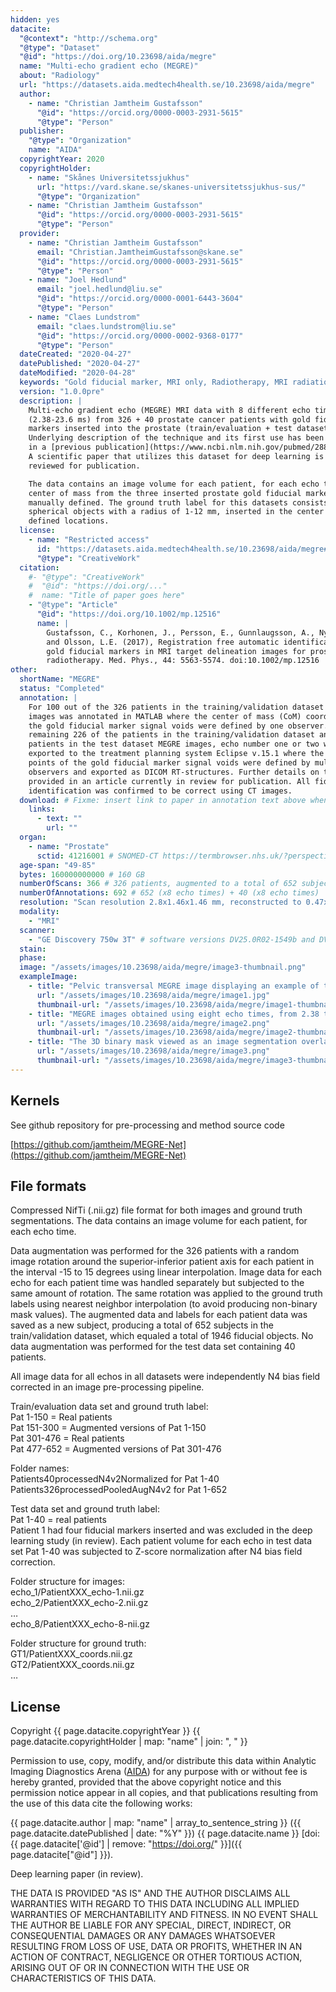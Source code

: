 ```yaml
---
hidden: yes
datacite:
  "@context": "http://schema.org"
  "@type": "Dataset"
  "@id": "https://doi.org/10.23698/aida/megre"
  name: "Multi-echo gradient echo (MEGRE)"
  about: "Radiology"
  url: "https://datasets.aida.medtech4health.se/10.23698/aida/megre"
  author:
    - name: "Christian Jamtheim Gustafsson"
      "@id": "https://orcid.org/0000-0003-2931-5615"
      "@type": "Person"
  publisher:
    "@type": "Organization"
    name: "AIDA"
  copyrightYear: 2020
  copyrightHolder:
    - name: "Skånes Universitetssjukhus"
      url: "https://vard.skane.se/skanes-universitetssjukhus-sus/"
      "@type": "Organization"
    - name: "Christian Jamtheim Gustafsson"
      "@id": "https://orcid.org/0000-0003-2931-5615"
      "@type": "Person"
  provider:
    - name: "Christian Jamtheim Gustafsson"
      email: "Christian.JamtheimGustafsson@skane.se"
      "@id": "https://orcid.org/0000-0003-2931-5615"
      "@type": "Person"
    - name: "Joel Hedlund"
      email: "joel.hedlund@liu.se"
      "@id": "https://orcid.org/0000-0001-6443-3604"
      "@type": "Person"
    - name: "Claes Lundstrom"
      email: "claes.lundstrom@liu.se"
      "@id": "https://orcid.org/0000-0002-9368-0177"
      "@type": "Person"
  dateCreated: "2020-04-27"
  datePublished: "2020-04-27"
  dateModified: "2020-04-28"
  keywords: "Gold fiducial marker, MRI only, Radiotherapy, MRI radiation therapy, Prostate, Cancer"
  version: "1.0.0pre"
  description: |
    Multi-echo gradient echo (MEGRE) MRI data with 8 different echo times
    (2.38-23.6 ms) from 326 + 40 prostate cancer patients with gold fiducial
    markers inserted into the prostate (train/evaluation + test dataset).
    Underlying description of the technique and its first use has been described
    in a [previous publication](https://www.ncbi.nlm.nih.gov/pubmed/28803447).
    A scientific paper that utilizes this dataset for deep learning is being
    reviewed for publication.

    The data contains an image volume for each patient, for each echo time. The
    center of mass from the three inserted prostate gold fiducial markers was
    manually defined. The ground truth label for this datasets consists of
    spherical objects with a radius of 1-12 mm, inserted in the center of mass
    defined locations.
  license:
    - name: "Restricted access"
      id: "https://datasets.aida.medtech4health.se/10.23698/aida/megre#license"
      "@type": "CreativeWork"
  citation:
    #- "@type": "CreativeWork"
    #  "@id": "https://doi.org/..."
    #  name: "Title of paper goes here"
    - "@type": "Article"
      "@id": "https://doi.org/10.1002/mp.12516"
      name: |
        Gustafsson, C., Korhonen, J., Persson, E., Gunnlaugsson, A., Nyholm, T.
        and Olsson, L.E. (2017), Registration free automatic identification of
        gold fiducial markers in MRI target delineation images for prostate
        radiotherapy. Med. Phys., 44: 5563-5574. doi:10.1002/mp.12516
other:
  shortName: "MEGRE"
  status: "Completed"
  annotation: |
    For 100 out of the 326 patients in the training/validation dataset the MEGRE
    images was annotated in MATLAB where the center of mass (CoM) coordinates of
    the gold fiducial marker signal voids were defined by one observer. For the
    remaining 226 of the patients in the training/validation dataset and the 39
    patients in the test dataset MEGRE images, echo number one or two was
    exported to the treatment planning system Eclipse v.15.1 where the CoM
    points of the gold fiducial marker signal voids were defined by multiple
    observers and exported as DICOM RT-structures. Further details on this are
    provided in an article currently in review for publication. All fiducial
    identification was confirmed to be correct using CT images.
  download: # Fixme: insert link to paper in annotation text above when published.
    links:
      - text: ""
        url: ""
  organ:
    - name: "Prostate"
      sctid: 41216001 # SNOMED-CT https://termbrowser.nhs.uk/?perspective=full&conceptId1=%s
  age-span: "49-85"
  bytes: 160000000000 # 160 GB
  numberOfScans: 366 # 326 patients, augmented to a total of 652 subjects (x8 echo times) for training/evaluation dataset. 40 additional patients for a test dataset (x8 echo times).
  numberOfAnnotations: 692 # 652 (x8 echo times) + 40 (x8 echo times)
  resolution: "Scan resolution 2.8x1.46x1.46 mm, reconstructed to 0.47x0.47x2.8 mm. Each patient has 28-34 slices with 512x512 image matrix." # 2.8 mm scan slice thickness and an in-plane scan resolution of 1.46 mm x 1.46 mm (reconstructed to 0.47 mm x 0.47 mm), yielding an image matrix size of 512x512 with 28 to 34 slices for each patient and each echo.
  modality:
    - "MRI"
  scanner:
    - "GE Discovery 750w 3T" # software versions DV25.0R02-1549b and DV26.0R03-1831b
  stain:
  phase:
  image: "/assets/images/10.23698/aida/megre/image3-thumbnail.png"
  exampleImage:
    - title: "Pelvic transversal MEGRE image displaying an example of the first echo."
      url: "/assets/images/10.23698/aida/megre/image1.jpg"
      thumbnail-url: "/assets/images/10.23698/aida/megre/image1-thumbnail.png"
    - title: "MEGRE images obtained using eight echo times, from 2.38 to 23.6 ms, for two different patients."
      url: "/assets/images/10.23698/aida/megre/image2.png"
      thumbnail-url: "/assets/images/10.23698/aida/megre/image2-thumbnail.png"
    - title: "The 3D binary mask viewed as an image segmentation overlaid on the MEGRE images, seen in orthogonal views for echo 1."
      url: "/assets/images/10.23698/aida/megre/image3.png"
      thumbnail-url: "/assets/images/10.23698/aida/megre/image3-thumbnail.png"
---
```

## Kernels
See github repository for pre-processing and method source code

[https://github.com/jamtheim/MEGRE-Net](https://github.com/jamtheim/MEGRE-Net)

## File formats
Compressed NifTi (.nii.gz) file format for both images and ground truth
segmentations. The data contains an image volume for each patient, for each echo
time.

Data augmentation was performed for the 326 patients with a random image
rotation around the superior-inferior patient axis for each patient in the
interval -15 to 15 degrees using linear interpolation. Image data for each
echo for each patient time was handled separately but subjected to the same
amount of rotation. The same rotation was applied to the ground truth labels
using nearest neighbor interpolation (to avoid producing non-binary mask
values). The augmented data and labels for each patient data was saved as a
new subject, producing a total of 652 subjects in the train/validation
dataset, which equaled a total of 1946 fiducial objects. No data
augmentation was performed for the test data set containing 40 patients.  

All image data for all echos in all datasets were independently N4 bias
field corrected in an image pre-processing pipeline.

Train/evaluation data set and ground truth label:  
Pat 1-150 = Real patients  
Pat 151-300 = Augmented versions of Pat 1-150  
Pat 301-476 = Real patients  
Pat 477-652 = Augmented versions of Pat 301-476  

Folder names:  
Patients40processedN4v2Normalized for Pat 1-40  
Patients326processedPooledAugN4v2 for Pat 1-652  

Test data set and ground truth label:  
Pat 1-40 = real patients  
Patient 1 had four fiducial markers inserted and was excluded in the deep
learning study (in review). Each patient volume for each echo in test data set
Pat 1-40 was subjected to Z-score normalization after N4 bias field correction.  

Folder structure for images:  
echo_1/PatientXXX_echo-1.nii.gz  
echo_2/PatientXXX_echo-2.nii.gz  
…  
echo_8/PatientXXX_echo-8-nii.gz  

Folder structure for ground truth:  
GT1/PatientXXX_coords.nii.gz  
GT2/PatientXXX_coords.nii.gz  
…  

## License
Copyright
{{ page.datacite.copyrightYear }}
{{ page.datacite.copyrightHolder | map: "name" |  join: ", " }}

Permission to use, copy, modify, and/or distribute this data within Analytic
Imaging Diagnostics Arena ([AIDA](https://medtech4health.se/aida)) for any
purpose with or without fee is hereby granted, provided that the above copyright
notice and this permission notice appear in all copies, and that publications
resulting from the use of this data cite the following works:

{{ page.datacite.author | map: "name" | array_to_sentence_string }}
({{ page.datacite.datePublished | date: "%Y" }})
{{ page.datacite.name }}
[doi:{{ page.datacite['@id'] | remove: "https://doi.org/" }}]({{ page.datacite["@id"] }}).

Deep learning paper (in review).

THE DATA IS PROVIDED "AS IS" AND THE AUTHOR DISCLAIMS ALL WARRANTIES WITH REGARD
TO THIS DATA INCLUDING ALL IMPLIED WARRANTIES OF MERCHANTABILITY AND FITNESS. IN
NO EVENT SHALL THE AUTHOR BE LIABLE FOR ANY SPECIAL, DIRECT, INDIRECT, OR
CONSEQUENTIAL DAMAGES OR ANY DAMAGES WHATSOEVER RESULTING FROM LOSS OF USE, DATA
OR PROFITS, WHETHER IN AN ACTION OF CONTRACT, NEGLIGENCE OR OTHER TORTIOUS
ACTION, ARISING OUT OF OR IN CONNECTION WITH THE USE OR CHARACTERISTICS OF THIS
DATA.
